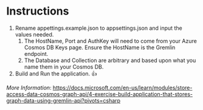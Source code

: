 # Instructions
1. Rename appettings.example.json to appsettings.json  and input the values needed.
	1. The HostName, Port and AuthKey will need to come from your Azure Cosmos DB Keys page. Ensure the HostName is the Gremlin endpoint.
	1. The Database and Collection are arbitrary and based upon what you name them in your Cosmos DB.
1. Build and Run the application. 👍

_More Information_: 
https://docs.microsoft.com/en-us/learn/modules/store-access-data-cosmos-graph-api/4-exercise-build-application-that-stores-graph-data-using-gremlin-api?pivots=csharp
